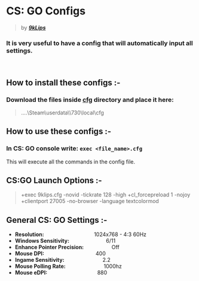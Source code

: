 # CS: GO Configs
> by ***[9kLips](https://steamcommunity.com/id/9klips/)***
 
 
### It is very useful to have a config that will automatically input all settings.
 
 
## How to install these configs :-
### Download the files inside [cfg](cfg/) directory and place it here:
> ....\Steam\userdata\\<STEAMID>\730\local\cfg
 
 
## How to use these configs :-
### In CS: GO console write: `exec <file_name>.cfg`
This will execute all the commands in the config file.
 
 
## CS:GO Launch Options :-
> +exec 9klips.cfg -novid -tickrate 128 -high +cl_forcepreload 1 -nojoy +clientport 27005 -no-browser -language textcolormod
 
 
## General CS: GO Settings :-
- **Resolution:**                                  1024x768 - 4:3 60Hz
- **Windows Sensitivity:**                         6/11
- **Enhance Pointer Precision:**                   Off
- **Mouse DPI:**                                   400
- **Ingame Sensitivity:**                          2.2
- **Mouse Polling Rate:**                          1000hz
- **Mouse eDPI:**                                  880
